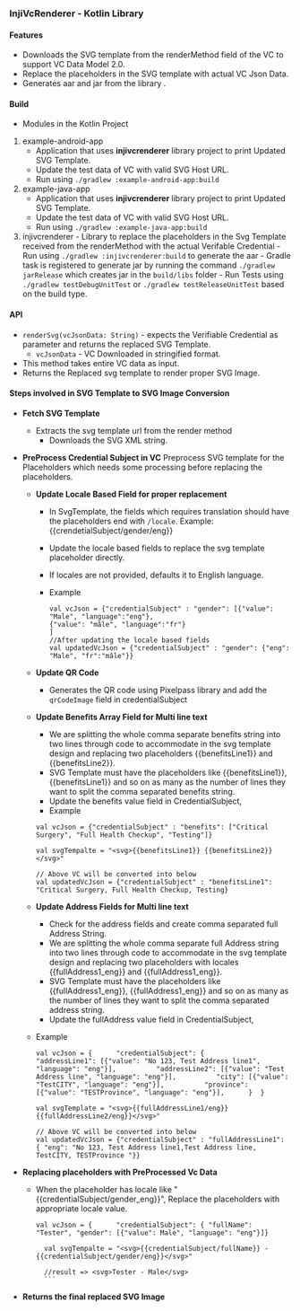 ### InjiVcRenderer - Kotlin Library

#### Features
- Downloads the SVG template from the renderMethod field of the VC to support VC Data Model 2.0.
- Replace the placeholders in the SVG template with actual VC Json Data.
- Generates aar and jar from the library .

#### Build
- Modules in the Kotlin Project
1. example-android-app
    - Application that uses **injivcrenderer** library project to print Updated SVG Template.
    - Update the test data of VC with valid SVG Host URL.
    - Run using  `./gradlew :example-android-app:build`
2. example-java-app
    - Application that uses **injivcrenderer** library project to print Updated SVG Template.
    - Update the test data of VC with valid SVG Host URL.
    - Run using  `./gradlew :example-java-app:build`
3. injivcrenderer
       - Library to replace the placeholders in the Svg Template received from the renderMethod with the actual Verifable Credential
       - Run using `./gradlew :injivcrenderer:build` to generate the aar
       - Gradle task is registered to generate jar by running the command `./gradlew jarRelease` which creates jar in the `build/libs` folder
       - Run Tests using `./gradlew testDebugUnitTest` or `./gradlew testReleaseUnitTest` based on the build type.
#### API
- `renderSvg(vcJsonData: String)` - expects the Verifiable Credential as parameter and returns the replaced SVG Template.
    - `vcJsonData` - VC Downloaded in stringified format.
- This method takes entire VC data as input.
- Returns the Replaced svg template to render proper SVG Image.


#### Steps involved in SVG Template to SVG Image Conversion

- **Fetch SVG Template**
    - Extracts the svg template url from the render method
        - Downloads the SVG XML string.
- **PreProcess Credential Subject in VC**
  Preprocess SVG template for the Placeholders which needs some processing before replacing the placeholders.

    - **Update Locale Based Field for proper replacement**
      -  In SvgTemplate, the fields which requires translation should have the placeholders end with `/locale`.
      Example: {{crendetialSubject/gender/eng}}
      - Update the locale based fields to replace the svg template placeholder directly.
      - If locales are not provided, defaults it to English language.
      - Example

          ```
          val vcJson = {"credentialSubject" : "gender": [{"value": "Male", "language":"eng"},
          {"value": "mâle", "language":"fr"}
          ]
          //After updating the locale based fields
          val updatedVcJson = {"credentialSubject" : "gender": {"eng": "Male", "fr":"mâle"}}
        ```
    - **Update QR Code**
        - Generates the QR code using Pixelpass library and add the `qrCodeImage` field in credentialSubject

    - **Update Benefits Array Field for Multi line text**
        -  We are splitting the whole comma separate benefits string into two lines through code to accommodate in the svg template design and replacing two placeholders {{benefitsLine1}} and {{benefitsLine2}}.
        - SVG Template must have the placeholders like {{benefitsLine1}}, {{benefitsLine1}} and so on as many as the number of lines they want to split the comma separated benefits string.
        - Update the benefits value field in CredentialSubject,
        - Example

      ```
      val vcJson = {"credentialSubject" : "benefits": ["Critical Surgery", "Full Health Checkup", "Testing"]}
      
      val svgTempalte = "<svg>{{benefitsLine1}} {{benefitsLine2}}</svg>"
      
      // Above VC will be converted into below
      val updatedVcJson = {"credentialSubject" : "benefitsLine1": "Critical Surgery, Full Health Checkup, Testing}
  
      ```

    - **Update Address Fields for Multi line text**
        - Check for the address fields and create comma separated full Address String.
        - We are splitting the whole comma separate full Address string into two lines through code to accommodate in the svg template design and replacing two placeholders with locales {{fullAddress1_eng}} and {{fullAddress1_eng}}.
        - SVG Template must have the placeholders like {{fullAddress1_eng}}, {{fullAddress1_eng}} and so on as many as the number of lines they want to split the comma separated address string.
        - Update the fullAddress value field in CredentialSubject,
    - Example

      ```
      val vcJson = {      "credentialSubject": {          "addressLine1": [{"value": "No 123, Test Address line1", "language": "eng"}],          "addressLine2": [{"value": "Test Address line", "language": "eng"}],          "city": [{"value": "TestCITY", "language": "eng"}],          "province": [{"value": "TESTProvince", "language": "eng"}],      }  }
      
      val svgTemplate = "<svg>{{fullAddressLine1/eng}} {{fullAddressLine2/eng}}</svg>"
      
      // Above VC will be converted into below
      val updatedVcJson = {"credentialSubject" : "fullAddressLine1": { "eng": "No 123, Test Address line1,Test Address line, TestCITY, TESTProvince "}}
      ```

- **Replacing placeholders with PreProcessed Vc Data**
  - When the placeholder has locale like "{{credentialSubject/gender_eng}}", Replace the placeholders with appropriate locale value.

       ```
       val vcJson = {      "credentialSubject": { "fullName": "Tester", "gender": [{"value": Male", "language": "eng"}]}
         
         val svgTempalte = "<svg>{{credentialSubject/fullName}} - {{credentialSubject/gender/eng}}</svg>"
         
         //result => <svg>Tester - Male</svg>
         ```

- **Returns the final replaced SVG Image**
